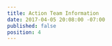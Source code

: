 ```yaml
---
title: Action Team Information
date: 2017-04-05 20:08:00 -07:00
published: false
position: 4
---
```


